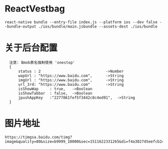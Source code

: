 # ReactVestbag

    react-native bundle --entry-file index.js --platform ios --dev false --bundle-output ./ios/bundle/main.jsbundle --assets-dest ./ios/bundle
  
  
  
#  关于后台配置

      注意: Bmob表名强制使用 'onestop'
      {
          status : 2                             ->Number
          wapUrl : "https://www.baidu.com",      ->String
          imgUrl : "https://www.baidu.com",      ->String
          url_3rd: "https://www.baidu.com"       ->String
          isShowWap     : true,   ->Boolean
          isShowTabbar  : false,  ->Boolean
          jpushAppKey   :"2277861fef5f3442c8c4ed91",  ->String
      }


        
# 图片地址

    https://timgsa.baidu.com/timg?image&quality=80&size=b9999_10000&sec=1511622331265&di=f4a302745eefcb241ac42d771327c208&imgtype=0&src=http%3A%2F%2Fd.paper.i4.cn%2Fmax%2F2016%2F07%2F08%2F11%2F1467947204022_175808.jpg
